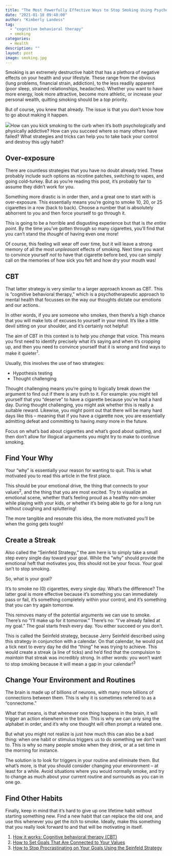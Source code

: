 ```yaml
---
title: "The Most Powerfully Effective Ways to Stop Smoking Using Psychology"
date: "2021-01-18 09:48:00"
author: "Kimberly Landess"
tag:
  - "cognitive behavioral therapy"
  - smoking
categories:
  - Health
description: ""
layout: post
image: smoking.jpg
---
```


Smoking is an extremely destructive habit that has a plethora of negative effects on your health and your lifestyle. These range from the obvious (lung problems, financial strain, addiction), to the less readily apparent (poor sleep, strained relationships, headaches). Whether you want to have more energy, look more attractive, become more athletic, or increase your personal wealth, quitting smoking should be a _top_ priority.

But of course, you knew that already. The issue is that you don’t know how to go about making it happen.

![](../uploads/2020/12/smoking-1024x683.jpg)How can you kick smoking to the curb when it’s both psychologically and physically addictive? How can you succeed where so many others have failed? What strategies and tricks can help you to take back your control and destroy this ugly habit?

## Over-exposure

There are countless strategies that you have no doubt already tried. These probably include such options as nicotine patches, switching to vapes, and going cold-turkey. But as you’re reading this post, it’s probably fair to assume they didn’t work for you.

Something more drastic is in order then, and a great one to start with is over-exposure. This essentially means you’re going to smoke 10, 20, or 25 cigarettes in a row (back to back). Choose a number that is absolutely abhorrent to you and then force yourself to go through it.

This is going to be a horrible and disgusting experience but that is _the entire point_. By the time you’ve gotten through so many cigarettes, you’ll find that you can’t stand the _thought_ of having even one more!

Of course, this feeling will wear off over time, but it will leave a strong memory of all the most _unpleasant_ effects of smoking. Next time you want to convince yourself _not_ to have that cigarette before bed, you can simply call on the memories of how sick you felt and how dry your mouth was!

## CBT

That latter strategy is very similar to a larger approach known as CBT. This is “cognitive behavioral therapy,” which is a psychotherapeutic approach to mental health that focusses on the way our thoughts dictate our emotions and our actions.

In other words, if you are someone who smokes, then there’s a high chance that you will make lots of excuses to yourself in your mind. It’s like a little devil sitting on your shoulder, and it’s certainly not helpful!

The aim of CBT in this context is to help you _change_ that voice. This means you first need to identify precisely what it’s saying and when it’s cropping up, and then you need to convince yourself that it is _wrong_ and find ways to make it quieter<sup>1</sup>.

Usually, this involves the use of two strategies:

- Hypothesis testing
- Thought challenging

Thought challenging means you’re going to logically break down the argument to find out if there is any truth to it. For example: you might tell yourself that you “deserve” to have a cigarette because you’ve had a hard day. During thought challenging, you might ask whether this is really a suitable reward. Likewise, you might point out that there will be many hard days like this – meaning that if you have a cigarette now, you are essentially admitting defeat and committing to having _many_ more in the future.

Focus on what’s bad about cigarettes and what’s good about quitting, and then don’t allow for illogical arguments you might try to make to continue smoking.

## Find Your Why

Your “why” is essentially your reason for wanting to quit. This is what motivated you to read this article in the first place.

This should be your emotional drive, the thing that connects to your values<sup>2</sup>, and the thing that you are most excited. Try to visualize an emotional scene, whether that’s feeling proud as a healthy non-smoker while playing with your kids, or whether it’s being able to go for a long run without coughing and spluttering!

The more tangible and resonate this idea, the more motivated you’ll be when the going gets tough!

## Create a Streak

Also called the “Seinfeld Strategy,” the aim here is to simply take a small step every single day toward your goal. While the “why” should provide the emotional heft that motivates you, this should not be your focus. Your goal isn’t to stop smoking.

So, what is your goal?

It’s to smoke no (0) cigarettes, every single day. What’s the difference? The latter goal is more effective because it’s something you can immediately pass or fail, it’s something completely within your control, and it’s something that you can try again tomorrow.

This removes many of the potential arguments we can use to smoke. There’s no “I’ll make up for it tomorrow.” There’s no: “I’ve already failed at my goal.” The goal starts fresh every day. You either succeed or you don’t.

This is called the Seinfeld strategy, because Jerry Seinfeld described using this strategy in conjunction with a calendar. On that calendar, he would put a tick next to every day he did the “thing” he was trying to achieve. This would create a streak (a line of ticks) and he’d find that the compulsion to _maintain_ that streak was incredibly strong. In other words: you won’t want to stop smoking because it will mean a gap in your calendar!<sup>3</sup>

## Change Your Environment and Routines

The brain is made up of billions of neurons, with many more billions of connections between them. This is why it is sometimes referred to as a “connectome.”

What that means, is that whenever one thing happens in the brain, it will trigger an action elsewhere in the brain. This is why we can only sing the alphabet in order, and it’s why one thought will often prompt a related one.

But what you might not realize is just how much this can also be a bad thing: when one habit or stimulus triggers us to do something we don’t want to. This is why so many people smoke when they drink, or at a set time in the morning for instance.

The solution is to look for triggers in your routine and eliminate them. But what’s more, is that you should consider changing your environment – at least for a while. Avoid situations where you would normally smoke, and try to change as much about your current routine and surrounds as you can in one go.

## Find Other Habits

Finally, keep in mind that it’s hard to give up one lifetime habit without starting something new. Find a new habit that can replace the old one, and use this whenever you get the itch to smoke. Ideally, make this something that you really look forward to and that will be motivating in itself.

1. [How it works: Cognitive behavioral therapy (CBT)](https://www.nhs.uk/conditions/cognitive-behavioural-therapy-cbt/how-it-works/)
2. [How to Set Goals That Are Connected to Your Values](https://sophiebuncelifecoaching.com/how-to-set-goals-that-are-connected-to-your-values/)
3. [How to Stop Procrastinating on Your Goals Using the Seinfeld Strategy](https://jamesclear.com/stop-procrastinating-seinfeld-strategy)
